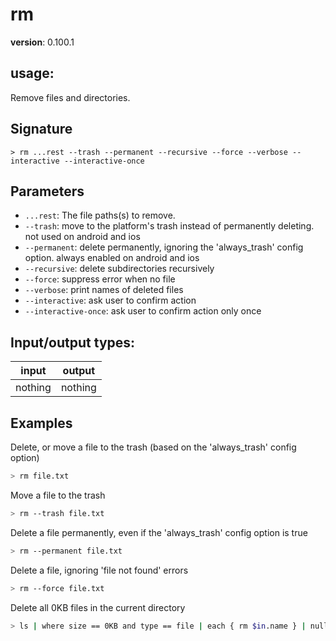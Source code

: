 # rm

**version**: 0.100.1

## **usage**:

Remove files and directories.

## Signature

`> rm ...rest --trash --permanent --recursive --force --verbose --interactive --interactive-once`

## Parameters

- `...rest`: The file paths(s) to remove.
- `--trash`: move to the platform's trash instead of permanently deleting. not used on android and ios
- `--permanent`: delete permanently, ignoring the 'always_trash' config option. always enabled on android and ios
- `--recursive`: delete subdirectories recursively
- `--force`: suppress error when no file
- `--verbose`: print names of deleted files
- `--interactive`: ask user to confirm action
- `--interactive-once`: ask user to confirm action only once

## Input/output types:

| input   | output  |
| ------- | ------- |
| nothing | nothing |

## Examples

Delete, or move a file to the trash (based on the 'always_trash' config option)

```bash
> rm file.txt
```

Move a file to the trash

```bash
> rm --trash file.txt
```

Delete a file permanently, even if the 'always_trash' config option is true

```bash
> rm --permanent file.txt
```

Delete a file, ignoring 'file not found' errors

```bash
> rm --force file.txt
```

Delete all 0KB files in the current directory

```bash
> ls | where size == 0KB and type == file | each { rm $in.name } | null
```
